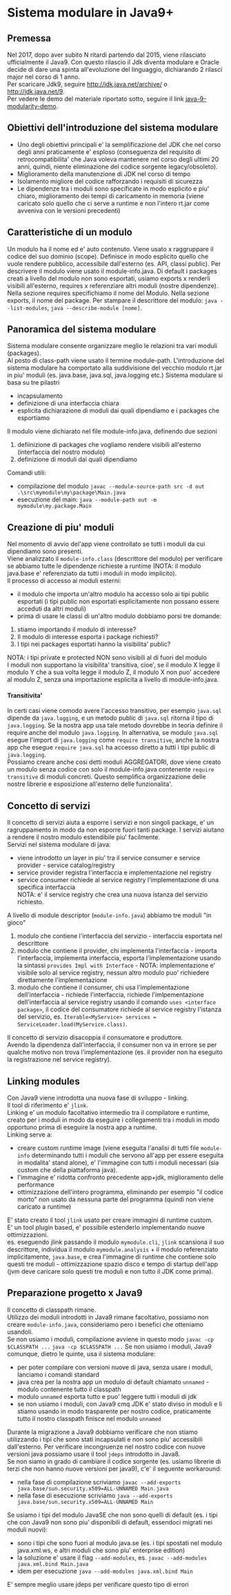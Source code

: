 # Sistema modulare in Java9+
## Premessa
Nel 2017, dopo aver subito N ritardi partendo dal 2015, viene rilasciato ufficialmente il Java9.
Con questo rilascio il Jdk diventa modulare e Oracle decide di dare una spinta all'evoluzione del linguaggio, 
dichiarando 2 rilasci major nel corso di 1 anno.  
Per scaricare Jdk9, seguire http://jdk.java.net/archive/ o http://jdk.java.net/9.  
Per vedere le demo del materiale riportato sotto, seguire il link [java-9-modularity-demo](https://github.com/MaksymRybak/demo-java-modularity).
## Obiettivi dell'introduzione del sistema modulare
* Uno degli obiettivi principali e' la semplificazione del JDK che nel corso degli anni praticamente e' esploso (conseguenza del requisito di retrocompatibilita' che Java voleva mantenere nel corso degli ultimi 20 anni, quindi, niente eliminazione del codice sorgente legacy/obsoleto). 
* Miglioramento della manutenzione di JDK nel corso di tempo
* Isolamento migliore del codice rafforzando i requisiti di sicurezza
* Le dipendenze tra i moduli sono specificate in modo esplicito e piu' chiaro, miglioramento dei tempi di caricamento in memoria (viene caricato solo quello che ci serve a runtime e non l'intero rt.jar come avveniva con le versioni precedenti)
## Caratteristiche di un modulo 
Un modulo ha il nome ed e' auto contenuto. Viene usato x raggruppare il codice del suo dominio (scope). 
Definisce in modo esplicito quello che vuole rendere pubblico, accessibile dall'esterno (es. API, classi public). 
Per descrivere il modulo viene usato il module-info.java.
Di default i packages creati a livello del modulo non sono esportati, usiamo exports x renderli visibili all'esterno, requires x referenziare altri moduli (nostre dipendenze). Nella sezione requires specifichiamo il nome del Modulo. Nella sezione exports, il nome del package. Per stampare il descrittore del modulo: `java --list-modules`, `java --describe-module [nome]`.  
## Panoramica del sistema modulare
Sistema modulare consente organizzare meglio le relazioni tra vari moduli (packages).  
Al posto di class-path viene usato il termine module-path. 
L'introduzione del sistema modulare ha comportato alla suddivisione del vecchio modulo rt.jar in piu' moduli (es. java.base, java.sql, java.logging etc.)
Sistema modulare si basa su tre pilastri
* incapsulamento 
* definizione di una interfaccia chiara
* esplicita dichiarazione di moduli dai quali dipendiamo e i packages che esportiamo 

Il modulo viene dichiarato nel file module-info.java, definendo due sezioni
1. defiinizione di packages che vogliamo rendere visibili all'esterno (interfaccia del nostro modulo)
2. definizione di moduli dai quali dipendiamo 

Comandi utili:
* compilazione del modulo `javac --module-source-path src -d out .\src\mymodule\my\package\Main.java`
* esecuzione del main: `java --module-path out -m mymodule\my.package.Main`
## Creazione di piu' moduli
Nel momento di avvio del'app viene controllato se tutti i moduli da cui dipendiamo sono presenti.  
Viene analizzato il `module-info.class` (descrittore del modulo) per verificare se abbiamo tutte le dipendenze richieste a runtime (NOTA: il modulo java.base e' referenziato da tutti i moduli in modo implicito).  
Il processo di accesso ai moduli esterni:
* il modulo che importa un'altro modulo ha accesso solo ai tipi public esportati (i tipi public non esportati esplicitamente non possano essere acceduti da altri moduli)
* prima di usare le classi di un'altro modulo dobbiamo porsi tre domande:  
1. stiamo importando il modulo di interesse?
2. Il modulo di interesse esporta i package richiesti?
3. I tipi nei packages esportati hanno la visibilita' public?  

NOTA: i tipi private e protected NON sono visibili al di fuori del modulo  
I moduli non supportano la visibilita' transitiva, cioe', se il modulo X legge il modulo Y che a sua volta legge il modulo Z, il modulo X non puo' accedere al modulo Z, senza una importazione esplicita a livello di module-info.java.  
#### Transitivita'
In certi casi viene comodo avere l'accesso transitivo, per esempio `java.sql` dipende da `java.logging`, e un metodo public di `java.sql` ritorna il tipo di `java.logging`. Se la nostra app usa tale metodo dovrebbe in teoria definire il require anche del modulo `java.logging`. In alternativa, se modulo `java.sql` esegue l'import di `java.logging` come `require transitive`, anche la nostra app che esegue `require java.sql` ha accesso diretto a tutti i tipi public di `java.logging`.  
Possiamo creare anche cosi detti moduli AGGREGATORI, dove viene creato un modulo senza codice con solo il module-info.java contenente `require transitive` di moduli concreti. Questo semplifica organizzazione delle nostre librerie e esposizione all'esterno delle funzionalita'.
## Concetto di servizi
Il concetto di servizi aiuta a esporre i servizi e non singoli package, e' un ragruppamento in modo da non esporre fuori tanti package.
I servizi aiutano a rendere il nostro modulo estendibile piu' facilmente.  
Servizi nel sistema modulare di java:
* viene introdotto un layer in piu' tra il service consumer e service provider - service catalog/registry
* service provider registra l'interfaccia e implementazione nel registry
* service consumer richiede al service registry l'implementazione di una specifica interfaccia  
NOTA: e' il service registry che crea una nuova istanza del servizio richiesto.  

A livello di module descriptor (`module-info.java`) abbiamo tre moduli "in gioco"
1. modulo che contiene l'interfaccia del servizio - interfaccia esportata nel descrittore  
2. modulo che contiene il provider, chi implementa l'interfaccia - importa l'interfaccia, implementa interfaccia, esporta l'implementazione usando la sintassi `provides Impl with Interface` - NOTA: implementazione e' visibile solo al service registry, nessun altro modulo puo' richiedere direttamente l'implementazione  
3. modulo che contiene il consumer, chi usa l'implementazione dell'interfaccia - richiede l'interfaccia, richiede l'imlpementazione dell'interfaccia al service registry usando il comando `uses <interface package>`, il codice del consumatore richiede al service registry l'istanza del servizio, es. `Iterable<MyService> services = ServiceLoader.load(MyService.class)`.  

Il concetto di servizio disacoppia il consumatore e produttore.  
Avendo la dipendenza dall'interfaccia, il consumer non va in errore se per qualche motivo non trova l'implementazione (es. il provider non ha eseguito la registrazione nel service registry).
## Linking modules
Con Java9 viene introdotta una nuova fase di sviluppo - linking.  
Il tool di riferimento e' `jlink`.  
Linking e' un modulo facoltativo intermedio tra il compilatore e runtime, creato per i moduli in modo da eseguire i collegamenti tra i moduli in modo opportuno prima di eseguire la nostra app a runtime.  
Linking serve a:
* creare custom runtime image (viene eseguita l'analisi di tutti file `module-info` determinando tutti i moduli che servono all'app per essere eseguita in modalita' stand alone), e' l'immagine con tutti i moduli necessari (sia custom che della piattaforma java). 
* l'immagine e' ridotta confronto precedente app+jdk, miglioramento delle performance
* ottimizzazione dell'intero programma, eliminando per esempio "il codice morto" non usato da nessuna parte del programma (quindi non viene caricato a runtime)  

E' stato creato il tool `jlink` usato per creare immagini di runtime custom.  
E' un tool plugin based, e' possibile estenderlo implementando nuove ottimizzazioni.  
es. eseguendo jlink passando il modulo `mymodule.cli`, `jlink` scansiona il suo descrittore, individua il modulo `mymodule.analysis` + il modulo referenziato implicitamente, `java.base`, e crea l'immagine di runtime che contiene solo questi tre moduli - ottimizzazione spazio disco e tempo di startup dell'app (jvm deve caricare solo questi tre moduli e non tutto il JDK come prima).  

## Preparazione progetto x Java9
Il concetto di classpath rimane.  
Utilizzo dei moduli introdotti in Java9 rimane facoltativo, possiamo non creare `module-info.java`, consideriamo pero i benefici che otteniamo usandoli.  
Se non usiamo i moduli, compilazione avviene in questo modo
		`javac -cp $CLASSPATH ...`
		`java -cp $CLASSPATH ...`
Se non usiamo i moduli, Java9 comunque, dietro le quinte, usa il sistema modulare:  
* per poter compilare con versioni nuove di java, senza usare i moduli, lanciamo i comandi standard 
* java crea per la nostra app un modulo di default chiamato `unnamed` - modulo contenente tutto il classpath
* modulo `unnamed` esporta tutto e puo' leggere tutti i moduli di jdk
* se non usiamo i moduli, con Java9 cmq JDK e' stato diviso in moduli e li stiamo usando in modo trasparente per nostro codice, praticamente tutto il nostro classpath finisce nel modulo `unnamed`  

Durante la migrazione a Java9 dobbiamo verificare che non stiamo utilizzando i tipi che sono stati incapsulati e non sono piu' accessibili dall'esterno. Per verificare incongruenze nel nostro codice con nuove versioni java possiamo usare il tool `jdeps` introdotto in Java8.  
Se non siamo in grado di cambiare il codice sorgente (es. usiamo librerie di terzi che non hanno nuove versioni per java9), c'e' il seguente workaround:
* nella fase di compilazione scriviamo `javac --add-exports java.base/sun.security.x509=ALL-UNNAMED Main.java`
* nella fase di esecuzione scriviamo `java --add-exports java.base/sun.security.x509=ALL-UNNAMED Main`

Se usiamo i tipi del modulo JavaSE che non sono quelli di default (es. i tipi che con Java9 non sono piu' disponibili di default, essendoci migrati nei moduli nuovi):
* sono i tipi che sono fuori al modulo java.se (es. i tipi spostati nel modulo java.xml.ws, e altri moduli che sono piu' enterprise edition)
* la soluzione e' usare il flag `--add-modules`, es. `javac --add-modules java.xml.bind Main.java`
* idem per esecuzione `java --add-modules java.xml.bind Main`  

E' sempre meglio usare jdeps per verificare questo tipo di errori
